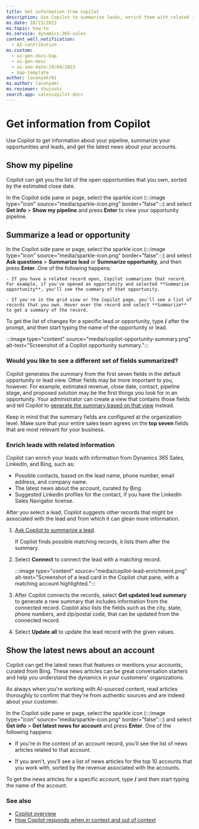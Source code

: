 ```yaml
---
title: Get information from Copilot
description: Use Copilot to summarize leads, enrich them with related information, and get the latest news about accounts.
ms.date: 10/23/2023
ms.topic: how-to
ms.service: dynamics-365-sales
content_well_notification:
  - AI-contribution
ms.custom:
  - ai-gen-docs-bap
  - ai-gen-desc
  - ai-seo-date:10/04/2023
  - bap-template
author: lavanyakr01
ms.author: lavanyakr
ms.reviewer: shujoshi
search.app: salescopilot-docs
---
```


# Get information from Copilot

Use Copilot to get information about your pipeline, summarize your opportunities and leads, and get the latest news about your accounts.

## Show my pipeline

Copilot can get you the list of the open opportunities that you own, sorted by the estimated close date. 

In the Copilot side pane or page, select the sparkle icon (:::image type="icon" source="media/sparkle-icon.png" border="false":::) and select **Get info** > **Show my pipeline** and press **Enter** to view your opportunity pipeline. 


## Summarize a lead or opportunity

In the Copilot side pane or page, select the sparkle icon (:::image type="icon" source="media/sparkle-icon.png" border="false":::) and select **Ask questions** > **Summarize lead** or **Summarize opportunity**, and then press **Enter**. One of the following happens:
    
    - If you have a related record open, Copilot summarizes that record. For example, if you've opened an opportunity and selected **Summarize opportunity**, you'll see the summary of that opportunity.
    
    - If you're in the grid view or the Copilot page, you'll see a list of records that you own. Hover over the record and select **Summarize** to get a summary of the record.
    
To get the list of changes for a specific lead or opportunity, type **/** after the prompt, and then start typing the name of the opportunity or lead.

:::image type="content" source="media/copilot-opportunity-summary.png" alt-text="Screenshot of a Copilot opportunity summary.":::


### Would you like to see a different set of fields summarized?

Copilot generates the summary from the first seven fields in the default opportunity or lead view. Other fields may be more important to you, however. For example, estimated revenue, close date, contact, pipeline stage, and proposed solution may be the first things you look for in an opportunity. Your administrator can create a view that contains those fields and tell Copilot to [generate the summary based on that view](./enable-setup-copilot.md#configure-record-summary-fields) instead.

Keep in mind that the summary fields are configured at the organization level. Make sure that your entire sales team agrees on the **top seven** fields that are most relevant for your business.


### Enrich leads with related information

Copilot can enrich your leads with information from Dynamics 365 Sales, LinkedIn, and Bing, such as:

- Possible contacts, based on the lead name, phone number, email address, and company name.
- The latest news about the account, curated by Bing.
- Suggested LinkedIn profiles for the contact, if you have the LinkedIn Sales Navigator license.

After you select a lead, Copilot suggests other records that might be associated with the lead and from which it can glean more information.

1. [Ask Copilot to summarize a lead](#summarize-an-opportunity-or-a-lead).

    If Copilot finds possible matching records, it lists them after the summary.

1. Select **Connect** to connect the lead with a matching record.

    :::image type="content" source="media/copilot-lead-enrichment.png" alt-text="Screenshot of a lead card in the Copilot chat pane, with a matching account highlighted.":::

1. After Copilot connects the records, select **Get updated lead summary** to generate a new summary that includes information from the connected record. Copilot also lists the fields such as the city, state, phone numbers, and zip/postal code, that can be updated from the connected record.  
1. Select **Update all** to update the lead record with the given values.


## Show the latest news about an account

Copilot can get the latest news that features or mentions your accounts, curated from Bing. These news articles can be great conversation starters and help you understand the dynamics in your customers' organizations.

As always when you're working with AI-sourced content, read articles thoroughly to confirm that they're from authentic sources and are indeed about your customer.

In the Copilot side pane or page, select the sparkle icon (:::image type="icon" source="media/sparkle-icon.png" border="false":::) and select **Get info** > **Get latest news for account** and press **Enter**. One of the following happens:
- If you're in the context of an account record, you'll see the list of news articles related to that account.  

- If you aren't, you'll see a list of news articles for the top 10 accounts that you work with, sorted by the revenue associated with the accounts.
    
To get the news articles for a specific account, type **/** and then start typing the name of the account.


### See also

- [Copilot overview](copilot-overview.md)  
- [How Copilot responds when in context and out of context](use-copilot-new.md)